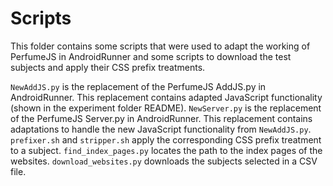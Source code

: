 # Scripts

This folder contains some scripts that were used to adapt the working of PerfumeJS in AndroidRunner and some scripts to download the test subjects and apply their CSS prefix treatments.

```NewAddJS.py``` is the replacement of the PerfumeJS AddJS.py in AndroidRunner. This replacement contains adapted JavaScript functionality (shown in the experiment folder README).
```NewServer.py``` is the replacement of the PerfumeJS Server.py in AndroidRunner. This replacement contains adaptations to handle the new JavaScript functionality from ```NewAddJS.py```.
```prefixer.sh``` and ```stripper.sh``` apply the corresponding CSS prefix treatment to a subject.
```find_index_pages.py``` locates the path to the index pages of the websites.
```download_websites.py``` downloads the subjects selected in a CSV file.